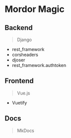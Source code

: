 # Mordor Magic

## Backend
> Django

* rest_framework
* corsheaders
* djoser
* rest_framework.authtoken

## Frontend
> Vue.js

* Vuetify

## Docs
> MkDocs

